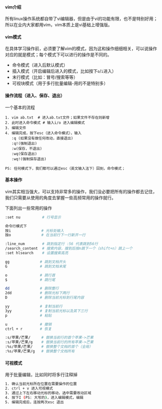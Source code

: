 
#### vim介绍
所有linux操作系统都自带了vi编辑器，但是由于vi的功能有限，也不是特别好用；
所以在业内大家都用vim，vim本质上是vi基础上增强版。

#### vim模式
在具体学习操作前，必须要了解vim的模式，因为这和操作细细相关，可以说操作对应的就是模式；每个模式下可以进行的操作是不同的。

- 命令模式（进入后默认模式）
- 插入模式（开启编辑后进入的模式，比如按下`o`/`i`进入）
- 末行模式（比如：冒号/搜索等等）
- 可视块模式（用于多行批量编辑-用的不是特别多）

#### 操作流程（进入、保存、退出）
一个基本的流程
```
1. vim ab.txt  # 进入ab.txt文件；如果文件不存在则新增
2. 此时进入命令模式 # 输入i/o 进入编辑模式
3. 编辑文件
4. 编辑完成，按下esc（进入命令模式），输入
   :q (如果没有做任何改动，直接退出)
   :q!(强制退出)
   :w(保存，不退出)
   :wq(保存退出)
   :wq!(强制保存退出)

PS: 任何模式下，我们都可以通过esc（英文输入法下）回到，命令模式；
```

#### 基本操作
vim其实相当强大，可以支持非常多的操作，我们没必要把所有的操作都去记住，我们只需要从使用的角度去掌握一些高频常用的操作就行。

下面列出一些常用的操作
```bash
:set nu          # 行号显示

命令行模式下
按i              # 光标处输入
按o              # 在当前行下一行新开一行

:line_num        # 跳到指定行 :56 代表跳到56行
/search_content  # 搜索内容，搜到后按n跳下一个（shift+n）跳上一个
:set hlsearch    # 设置搜索高亮

gg              # 跳到文档开头
G               # 跳到文档末尾

o               # 跳行首
$               # 跳行尾

dd              # 删除整行
2dd             # 删除光标下两行
D               # 删除当前光标到行尾内容

yy              # 复制当前行
3yy             # 复制当前光标以及其下三行
p               # 粘贴

u               # 撤销
ctrl + r        # 恢复

:s/苹果/芒果/     # 替换当前行的首个苹果->芒果
:s/苹果/芒果/g    # 替换当前行的所有苹果->芒果
:%s/苹果/芒果/    # 替换整个文档的首个（全局）
:%s/苹果/芒果/g   # 替换整个文档所有
```

#### 可视模式
用于批量编辑，比如同时将多行注释掉

```bash
1. 确认当前光标所在位置在需要操作的位置
2. ctrl + v 进入可视模式
3. 通过上下左右移动光标的移动，选中需要改动区域
4. 按下I (PS: 大写的)，进入编辑模式，编辑
5. 编辑完成后，连按两次esc 退出
```